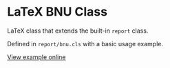 # LaTeX BNU Class

LaTeX class that extends the built-in `report` class.

Defined in `report/bnu.cls` with a basic usage example.

[View example online](https://github.com/wopian/open-source-systems/blob/report/index.pdf)
